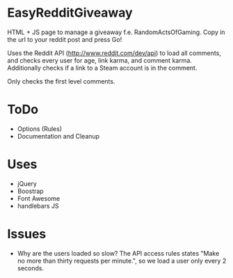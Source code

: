 EasyRedditGiveaway
==================

HTML + JS page to manage a giveaway f.e. RandomActsOfGaming.
Copy in the url to your reddit post and press Go!

Uses the Reddit API (http://www.reddit.com/dev/api) to load all comments, and checks every user for age, link karma, and comment karma.
Additionally checks if a link to a Steam account is in the comment.

Only checks the first level comments.

ToDo
==================

* Options (Rules)
* Documentation and Cleanup

Uses
==================
* jQuery
* Boostrap
* Font Awesome
* handlebars JS

Issues
==================
* Why are the users loaded so slow?
The API access rules states "Make no more than thirty requests per minute.", so we load a user only every 2 seconds.
